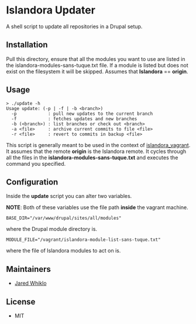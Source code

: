 # Islandora Updater

A shell script to update all repositories in a Drupal setup.

## Installation

Pull this directory, ensure that all the modules you want to use are listed in the islandora-modules-sans-tuque.txt file. If a module is listed but does not exist on the filesystem it will be skipped. Assumes that **Islandora** == **origin**.

## Usage
```
> ./update -h
Usage update: (-p | -f | -b <branch>)
  -p            : pull new updates to the current branch
  -f            : fetches updates and new branches
  -b (<branch>) : list branches or check out <branch>
  -a <file>     : archive current commits to file <file>
  -r <file>     : revert to commits in backup <file>
```

This script is generally meant to be used in the context of [islandora_vagrant](https://github.com/Islandora-Labs/islandora_vagrant.git). It assumes that the remote **origin** is the Islandora remote. It cycles through all the files in the **islandora-modules-sans-tuque.txt** and executes the command you specified.

## Configuration

Inside the **update** script you can alter two variables.

**NOTE**: Both of these variables use the file path **inside** the vagrant machine.

```
BASE_DIR="/var/www/drupal/sites/all/modules"
```
where the Drupal module directory is.

```
MODULE_FILE="/vagrant/islandora-module-list-sans-tuque.txt"
```
where the file of Islandora modules to act on is.


## Maintainers

* [Jared Whiklo](https://github.com/whikloj)

## License

* MIT

